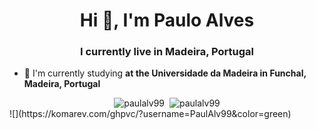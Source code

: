 <h1 align="center">Hi 👋, I'm Paulo Alves</h1>
<h3 align="center">I currently live in Madeira, Portugal</h3>

- 🔭 I'm currently studying **at the Universidade da Madeira in Funchal, Madeira, Portugal**

<p align="left">
</p>


<div style="display: flex; justify-content: center; gap: 2px;">
  <div>
    <img style="height: auto;weight: auto;" align="left" src="https://github-readme-stats.vercel.app/api/top-langs?username=paulalv99&show_icons=true&locale=en&layout=compact&theme=dark" alt="paulalv99" style="height: 200px;">
  </div>
  <div>
    <img style="height: auto;weight: auto;" align="right" src="https://github-readme-stats.vercel.app/api?username=paulalv99&show_icons=true&locale=en&theme=dark" alt="paulalv99" style="height: 200px;">
  </div>

</div>
  ![](https://komarev.com/ghpvc/?username=PaulAlv99&color=green)

